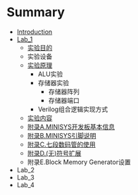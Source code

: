 # Summary

* [Introduction](README.md)
* [Lab\_1](lab1.md)
  * [实验目的](lab1/shi-yan-mu-de.md)
  * 实验设备
  * [实验原理](lab1/shi-yan-yuan-li.md)
    * ALU实验
    * 存储器实验
      * 存储器阵列
      * 存储器端口
    * Verilog组合逻辑实现方式
  * [实验内容](lab1/shi-yan-nei-rong.md)
  * [附录A.MINISYS开发板基本信息](lab1/fu-lu-a-minisys-kai-fa-ban-ji-ben-xin-xi.md)
  * [附录B.MINISYS引脚说明](lab1/fu-lu-b-minisys-yin-jiao-shuo-ming.md)
  * [附录C.七段数码管的使用](lab1/fu-lu-c-qi-duan-shu-ma-guan-de-shi-yong.md)
  * [附录D.\(无\)符号扩展](lab1/fu-lu-d-65e029-fu-hao-kuo-zhan.md)
  * 附录E.Block Memory Generator设置
* Lab\_2
* Lab\_3
* Lab\_4

